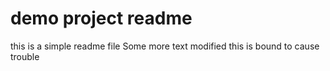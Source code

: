 # demo project readme

this is a simple readme file
Some more text
modified
this is bound to cause trouble